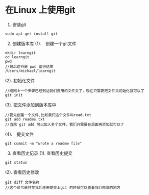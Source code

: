 # 在Linux 上使用git
1. 安装git
```
sudo apt-get install git
```
2. 创建版本库
(1).　创建一个git文件
```
mkdir learngit
cd learngit
pwd
//最后这行是 pwd 运行结果
/Users/michael/learngit
```
(2). 初始化文件
```
//刚刚上一个步骤已经到达我们要用的文件夹了，现在只需要把文件夹初始化就可以了
git init
```
(3). 把文件添加到版本库中
```
//要先创建一个文件,比如我们这个文件叫read.txt
git add readme.txt
//当然 git add 可以加入多个文件，我们只需要在后面再添加就可以了
```
(4).　提交文件
```
git commit -m "wrote a readme file"
```
3. 查看历史记录
(1). 查看历史提交
```
git status
```
(2). 查看历史修改
```
git diff 文件名称
//这个命令是只在我们还未提交上git 的时候可以查看我们修改的地方
```

